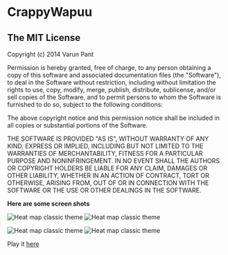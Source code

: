 CrappyWapuu
==========




The MIT License
----
Copyright (c) 2014 Varun Pant

Permission is hereby granted, free of charge, to any person obtaining a copy of this software and associated documentation files (the "Software"), to deal in the Software without restriction, including without limitation the rights to use, copy, modify, merge, publish, distribute, sublicense, and/or sell copies of the Software, and to permit persons to whom the Software is furnished to do so, subject to the following conditions:

The above copyright notice and this permission notice shall be included in all copies or substantial portions of the Software.

THE SOFTWARE IS PROVIDED "AS IS", WITHOUT WARRANTY OF ANY KIND, EXPRESS OR IMPLIED, INCLUDING BUT NOT LIMITED TO THE WARRANTIES OF MERCHANTABILITY, FITNESS FOR A PARTICULAR PURPOSE AND NONINFRINGEMENT. IN NO EVENT SHALL THE AUTHORS OR COPYRIGHT HOLDERS BE LIABLE FOR ANY CLAIM, DAMAGES OR OTHER LIABILITY, WHETHER IN AN ACTION OF CONTRACT, TORT OR OTHERWISE, ARISING FROM, OUT OF OR IN CONNECTION WITH THE SOFTWARE OR THE USE OR OTHER DEALINGS IN THE SOFTWARE.

**Here are some screen shots**

![Heat map classic theme](https://github.com/varunpant/CrappyBird/blob/master/SS1.PNG?raw=true=50x20)
![Heat map classic theme](https://github.com/varunpant/CrappyBird/blob/master/SS2.PNG?raw=true=50x20)

![Heat map classic theme](https://github.com/varunpant/CrappyBird/blob/master/SS3.PNG?raw=true=50x20)
![Heat map classic theme](https://github.com/varunpant/CrappyBird/blob/master/SS4.PNG?raw=true=50x20)


Play it [here](http://varunpant.com/static/resources/CrappyBird/index.html)
